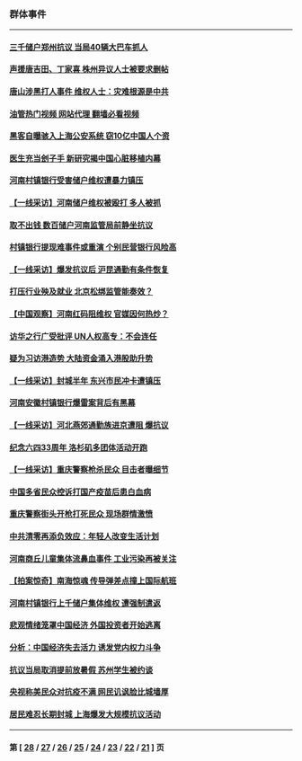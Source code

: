 ### 群体事件
---
#### [三千储户郑州抗议 当局40辆大巴车抓人](../../pages/ncid279/n13777593.md?07111645) 
#### [声援唐吉田、丁家喜 株州异议人士被要求删帖](../../pages/ncid279/n13775534.md?07111645) 
#### [唐山涉黑打人事件 维权人士：灾难根源是中共](../../pages/ncid279/n13773534.md?07111645) 
#### [油管热门视频 网站代理 翻墙必看视频](http://209.222.30.114:81/youtube.html?07111645)
#### [黑客自曝骇入上海公安系统 窃10亿中国人个资](../../pages/ncid279/n13773395.md?07111645) 
#### [医生充当刽子手 新研究揭中国心脏移植内幕](../../pages/ncid279/n13772291.md?07111645) 
#### [河南村镇银行受害储户维权遭暴力镇压](../../pages/ncid279/n13770841.md?07111645) 
#### [【一线采访】河南储户维权被殴打 多人被抓](../../pages/ncid279/n13768629.md?07111645) 
#### [取不出钱 数百储户河南监管局前静坐抗议](../../pages/ncid279/n13767198.md?07111645) 
#### [村镇银行提现难事件或重演 个别民营银行风险高](../../pages/ncid279/n13764495.md?07111645) 
#### [【一线采访】爆发抗议后 沪昆通勤有条件恢复](../../pages/ncid279/n13763504.md?07111645) 
#### [打压行业殃及就业 北京松绑监管能奏效？](../../pages/ncid279/n13761130.md?07111645) 
#### [【中国观察】河南红码阻维权 官媒因何热炒？](../../pages/ncid279/n13760146.md?07111645) 
#### [访华之行广受批评 UN人权高专：不会连任](../../pages/ncid279/n13758655.md?07111645) 
#### [疑为习访港造势 大陆资金涌入港股助升势](../../pages/ncid279/n13756127.md?07111645) 
#### [【一线采访】封城半年 东兴市民冲卡遭镇压](../../pages/ncid279/n13754277.md?07111645) 
#### [河南安徽村镇银行爆雷案背后有黑幕](../../pages/ncid279/n13754230.md?07111645) 
#### [【一线采访】河北燕郊通勤族进京遭阻 爆抗议](../../pages/ncid279/n13749999.md?07111645) 
#### [纪念六四33周年 洛杉矶多团体活动开跑](../../pages/ncid279/n13749760.md?07111645) 
#### [【一线采访】重庆警察枪杀民众 目击者曝细节](../../pages/ncid279/n13749360.md?07111645) 
#### [中国多省民众控诉打国产疫苗后患白血病](../../pages/ncid279/n13748740.md?07111645) 
#### [重庆警察街头开枪打死民众 现场群情激愤](../../pages/ncid279/n13749070.md?07111645) 
#### [中共清零再添负效应：年轻人改变生活计划](../../pages/ncid279/n13748102.md?07111645) 
#### [河南商丘儿童集体流鼻血事件 工业污染再被关注](../../pages/ncid279/n13747065.md?07111645) 
#### [【拍案惊奇】南海惊魂 传导弹差点撞上国际航班](../../pages/ncid279/n13746784.md?07111645) 
#### [河南村镇银行上千储户集体维权 遭强制遣返](../../pages/ncid279/n13743906.md?07111645) 
#### [悲观情绪笼罩中国经济 外国投资者开始逃离](../../pages/ncid279/n13743825.md?07111645) 
#### [分析：中国经济失去活力 诱发党内权力斗争](../../pages/ncid279/n13740219.md?07111645) 
#### [抗议当局取消提前放暑假 苏州学生被约谈](../../pages/ncid279/n13738981.md?07111645) 
#### [央视称美民众对抗疫不满 网民讥讽脸比城墙厚](../../pages/ncid279/n13738685.md?07111645) 
#### [居民难忍长期封城 上海爆发大规模抗议活动](../../pages/ncid279/n13724894.md?07111645) 

---
#### 第 [ [28](./28.md?07111645) / [27](./27.md?07111645) / [26](./26.md?07111645) / [25](./25.md?07111645) / [24](./24.md?07111645) / [23](./23.md?07111645) / [22](./22.md?07111645) / [21](./21.md?07111645) ] 页
